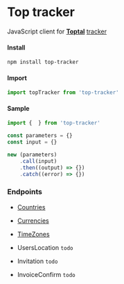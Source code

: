 # Top tracker

JavaScript client for **[Toptal](https://www.toptal.com/)** [tracker](https://www.toptal.com/tracker)

#### Install

```bash
npm install top-tracker
```

#### Import

```js
import topTracker from 'top-tracker'
```

#### Sample

```js
import {  } from 'top-tracker'

const parameters = {}
const input = {}

new (parameters)
    .call(input)
    .then((output) => {})
    .catch((error) => {})
```

### Endpoints

-   [Countries](./docs/Countries/readme.md)

-   [Currencies](./docs/Currencies/readme.md)

-   [TimeZones](./docs/TimeZones/readme.md)

-   UsersLocation `todo`

-   Invitation `todo`

-   InvoiceConfirm `todo`

